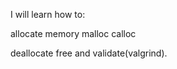 I will learn how to:

allocate memory
   malloc
  calloc

deallocate
 free and validate(valgrind).


